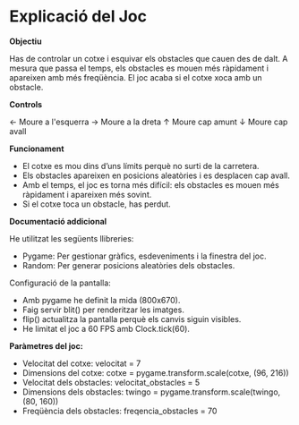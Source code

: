 # Explicació del Joc 
 

**Objectiu** 

Has de controlar un cotxe i esquivar els obstacles que cauen des de dalt. A mesura que passa el temps, els obstacles es mouen més ràpidament i apareixen amb més freqüència. El joc acaba si el cotxe xoca amb un obstacle. 
 

**Controls** 

← Moure a l'esquerra 
→ Moure a la dreta 
↑ Moure cap amunt 
↓ Moure cap avall 
 

**Funcionament** 

- El cotxe es mou dins d’uns límits perquè no surti de la carretera. 
- Els obstacles apareixen en posicions aleatòries i es desplacen cap avall. 
- Amb el temps, el joc es torna més difícil: els obstacles es mouen més ràpidament i apareixen més sovint. 
- Si el cotxe toca un obstacle, has perdut.


**Documentació addicional**

He utilitzat les següents llibreries:
- Pygame: Per gestionar gràfics, esdeveniments i la finestra del joc.
- Random: Per generar posicions aleatòries dels obstacles.

Configuració de la pantalla:
- Amb pygame he definit la mida (800x670).
- Faig servir blit() per renderitzar les imatges.
- flip() actualitza la pantalla perquè els canvis siguin visibles.
- He limitat el joc a 60 FPS amb Clock.tick(60).

**Paràmetres del joc:**

- Velocitat del cotxe: velocitat = 7
- Dimensions del cotxe: cotxe = pygame.transform.scale(cotxe, (96, 216))
- Velocitat dels obstacles: velocitat_obstacles = 5
- Dimensions dels obstacles: twingo = pygame.transform.scale(twingo, (80, 160))
- Freqüència dels obstacles: freqencia_obstacles = 70